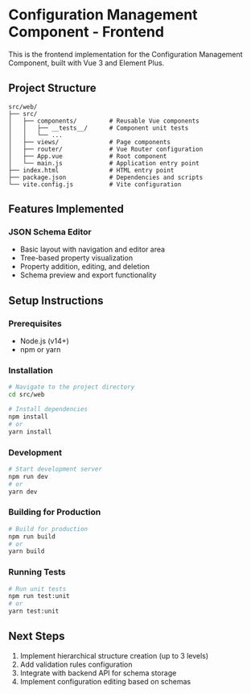 # Configuration Management Component - Frontend

This is the frontend implementation for the Configuration Management Component, built with Vue 3 and Element Plus.

## Project Structure

```
src/web/
├── src/
│   ├── components/         # Reusable Vue components
│   │   ├── __tests__/      # Component unit tests
│   │   └── ...
│   ├── views/              # Page components
│   ├── router/             # Vue Router configuration
│   ├── App.vue             # Root component
│   └── main.js             # Application entry point
├── index.html              # HTML entry point
├── package.json            # Dependencies and scripts
└── vite.config.js          # Vite configuration
```

## Features Implemented

### JSON Schema Editor
- Basic layout with navigation and editor area
- Tree-based property visualization
- Property addition, editing, and deletion
- Schema preview and export functionality

## Setup Instructions

### Prerequisites
- Node.js (v14+)
- npm or yarn

### Installation

```bash
# Navigate to the project directory
cd src/web

# Install dependencies
npm install
# or
yarn install
```

### Development

```bash
# Start development server
npm run dev
# or
yarn dev
```

### Building for Production

```bash
# Build for production
npm run build
# or
yarn build
```

### Running Tests

```bash
# Run unit tests
npm run test:unit
# or
yarn test:unit
```

## Next Steps

1. Implement hierarchical structure creation (up to 3 levels)
2. Add validation rules configuration
3. Integrate with backend API for schema storage
4. Implement configuration editing based on schemas
